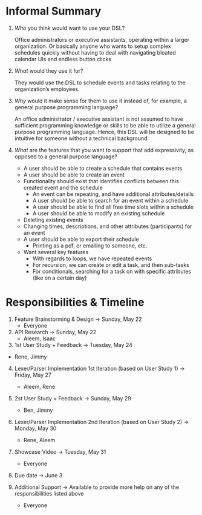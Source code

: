 # Informal Summary

1. _Who_ you think would want to use your DSL?

   Office administrators or executive assistants, operating within a larger organization. Or basically anyone who wants to setup complex schedules quickly without having to deal with navigating bloated calendar UIs and endless button clicks

2. _What_ would they use it for?

   They would use the DSL to schedule events and tasks relating to the organization’s employees.

3. _Why_ would it make sense for them to use it instead of, for example, a general purpose programming language?

   An office administrator / executive assistant is not assumed to have sufficient programming knowledge or skills to be able to utilize a general purpose programming language. Hence, this DSL will be designed to be intuitive for someone without a technical background.

4. _What_ are the features that you want to support that add expressivity, as opposed to a general purpose language?
   - A user should be able to create a schedule that contains events
   - A user should be able to create an event
   - Functionality should exist that identifies conflicts between this created event and the schedule
     - An event can be repeating, and have additional attributes/details
     - A user should be able to search for an event within a schedule
     - A user should be able to find all free time slots within a schedule
     - A user should be able to modify an existing schedule
   - Deleting existing events
   - Changing times, descriptions, and other attributes (participants) for an event
   - A user should be able to export their schedule
     - Printing as a pdf, or emailing to someone, etc.
   - Want several key features
     - With regards to loops, we have repeated events
     - For recursion, we can create or edit a task, and then sub-tasks
     - For conditionals, searching for a task on with specific attributes (like on a certain day)

# Responsibilities & Timeline

1. Feature Brainstorming & Design → Sunday, May 22
   - Everyone
2. API Research → Sunday, May 22
   - Aleem, Isaac
3. 1st User Study + Feedback → Tuesday, May 24
  - Rene, Jimmy
4. Lexer/Parser Implementation 1st Iteration (based on User Study 1) → Friday, May 27
   - Aleem, Rene
5. 2st User Study + Feedback → Sunday, May 29
   - Ben, Jimmy
6. Lexer/Parser Implementation 2nd Iteration (based on User Study 2) → Monday, May 30
   - Rene, Aleem
7. Showcase Video → Tuesday, May 31
   - Everyone
8. Due date → June 3

9. Additional Support → Available to provide more help on any of the responsibilities listed above
   - Everyone
